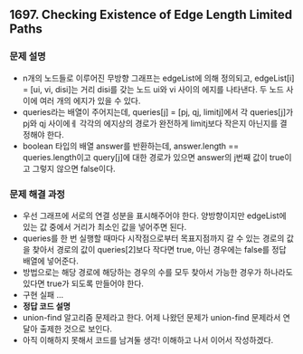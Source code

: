 ## 1697. Checking Existence of Edge Length Limited Paths
### 문제 설명
- n개의 노드들로 이루어진 무방향 그래프는 edgeList에 의해 정의되고, edgeList[i] = [ui, vi, disi]는 거리 disi를 갖는 노드 ui와 vi 사이의 에지를 나타낸다. 두 노드 사이에 여러 개의 에지가 있을 수 있다.
- queries라는 배열이 주어지는데, queries[j] = [pj, qj, limitj]에서 각 queries[j]가 pj와 qj 사이에ㅔ 각각의 에지상의 경로가 완전하게 limitj보다 작은지 아닌지를 결정해야 한다.
- boolean 타입의 배열 answer를 반환하는데, answer.length == queries.length이고 query[j]에 대한 경로가 있으면 answer의 j번째 값이 true이고 그렇지 않으면 false이다.
​
### 문제 해결 과정
- 우선 그래프에 서로의 연결 성분을 표시해주어야 한다. 양방향이지만 edgeList에 있는 값 중에서 거리가 최소인 값을 넣어주면 된다.
- queries를 한 번 실행할 때마다 시작점으로부터 목표지점까지 갈 수 있는 경로의 값을 찾아서 경로의 값이 queries[2]보다 작다면 true, 아닌 경우에는 false를 정답 배열에 넣어준다.
- 방법으로는 해당 경로에 해당하는 경우의 수를 모두 찾아서 가능한 경우가 하나라도 있다면 true가 되도록 만들어야 한다.
- 구현 실패 ...
- **정답 코드 설명**
- union-find 알고리즘 문제라고 한다. 어제 나왔던 문제가 union-find 문제라서 연달아 출제한 것으로 보인다.
- 아직 이해하지 못해서 코드를 남겨둘 생각! 이해하고 나서 이어서 작성하겠다.